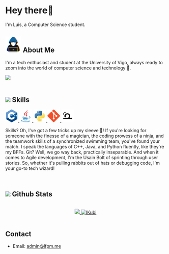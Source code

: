 
# Hey there👋

I'm Luis, a Computer Science student.


## <picture><img src = "https://github.com/0xAbdulKhalid/0xAbdulKhalid/raw/main/assets/mdImages/about_me.gif" width = 50px></picture> **About Me**

I'm a tech enthusiast and student at the University of Vigo, always ready to zoom into the world of computer science and technology 🚀. 

<img src="https://user-images.githubusercontent.com/73097560/115834477-dbab4500-a447-11eb-908a-139a6edaec5c.gif"><br><br>

## <img src="https://media2.giphy.com/media/QssGEmpkyEOhBCb7e1/giphy.gif?cid=ecf05e47a0n3gi1bfqntqmob8g9aid1oyj2wr3ds3mg700bl&rid=giphy.gif" width ="25"><b> Skills</b>


<p align="left"> 
<a href="https://www.w3schools.com/cpp/" target="_blank" rel="noreferrer"> <img src="https://raw.githubusercontent.com/devicons/devicon/master/icons/cplusplus/cplusplus-original.svg" alt="cplusplus" width="40" height="40"/> </a> 
<a href="https://www.java.com" target="_blank" rel="noreferrer"> <img src="https://raw.githubusercontent.com/devicons/devicon/master/icons/java/java-original.svg" alt="java" width="40" height="40"/> </a> 
<a href="https://www.python.org" target="_blank" rel="noreferrer"> <img src="https://raw.githubusercontent.com/devicons/devicon/master/icons/python/python-original.svg" alt="python" width="40" height="40"/> </a> 
<a href="https://git-scm.com/" target="_blank" rel="noreferrer"> <img src="https://raw.githubusercontent.com/devicons/devicon/master/icons/git/git-original.svg" alt="python" width="40" height="40"/> </a>
<a href="https://www.atlassian.com/agile/scrum" target="_blank" rel="noreferrer"> <img src="https://raw.githubusercontent.com/vorillaz/devicons/master/!SVG/scrum.svg" alt="python" width="40" height="40"/> </a> </p>

Skills? Oh, I've got a few tricks up my sleeve 🎩! If you're looking for someone with the finesse of a magician, the coding prowess of a ninja, and the teamwork skills of a synchronized swimming team, you've found your match. I speak the languages of C++, Java, and Python fluently, like they're my BFFs. Git? Well, we go way back, practically inseparable. And when it comes to Agile development, I'm the Usain Bolt of sprinting through user stories. So, whether it's pulling rabbits out of hats or debugging code, I'm your go-to tech wizard!

<br>


## <img src="https://media.giphy.com/media/iY8CRBdQXODJSCERIr/giphy.gif" width="35"><b> Github Stats </b>
<br>

<div align="center">

<a href="https://github.com/lKubi/">
  <img src="https://github-readme-stats.vercel.app/api?username=lKubi&include_all_commits=true&count_private=true&show_icons=true&line_height=20&title_color=7A7ADB&icon_color=2234AE&text_color=D3D3D3&bg_color=0,000000,130F40" width="450"/>
  <img src="https://github-readme-stats.vercel.app/api/top-langs?username=lKubi&show_icons=true&locale=en&layout=compact&line_height=20&title_color=7A7ADB&icon_color=2234AE&text_color=D3D3D3&bg_color=0,000000,130F40" width="375"  alt="lKubi"/>

</a>
</div>

<br>

## Contact
* Email: admin@lfpm.me
